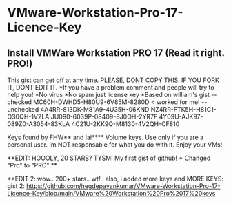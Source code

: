 # VMware-Workstation-Pro-17-Licence-Key


Install VMWare Workstation PRO 17 (Read it right. PRO!)
---
This gist can get off at any time.
PLEASE, DONT COPY THIS. IF YOU FORK IT, DONT EDIT IT.
*If you have a problem comment and people will try to help you!
*No virus
*No spam just license key
*Based on william's gist
--checked
MC60H-DWHD5-H80U9-6V85M-8280D < worked for me!
--unchecked
4A4RR-813DK-M81A9-4U35H-06KND
NZ4RR-FTK5H-H81C1-Q30QH-1V2LA
JU090-6039P-08409-8J0QH-2YR7F
4Y09U-AJK97-089Z0-A3054-83KLA
4C21U-2KK9Q-M8130-4V2QH-CF810

Keys found by FHW** and lai****
Volume keys.
Use only if you are a personal user. Im NOT responsable for what you do with it.
Enjoy your VMs!

**EDIT: HOOOLY, 20 STARS? TYSM! My first gist of github! + Changed "Pro" to "PRO" **

**EDIT 2: wow.. 200+ stars.. wtf.. also, i added more keys and MORE KEYS: gist 2: https://github.com/hegdepavankumar/VMware-Workstation-Pro-17-Licence-Key/blob/main/VMware%20Workstation%20Pro%2017%20keys


